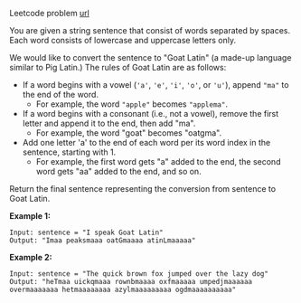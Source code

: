 Leetcode problem [url](https://leetcode.com/problems/goat-latin/)

You are given a string sentence that consist of words separated by spaces. Each word consists of lowercase and uppercase letters only.

We would like to convert the sentence to "Goat Latin" (a made-up language similar to Pig Latin.) The rules of Goat Latin are as follows:

- If a word begins with a vowel (`'a'`, `'e'`, `'i'`, `'o'`, or `'u'`), append `"ma"` to the end of the word.
    - For example, the word `"apple"` becomes `"applema"`.
- If a word begins with a consonant (i.e., not a vowel), remove the first letter and append it to the end, then add "ma".
    - For example, the word "goat" becomes "oatgma".
- Add one letter 'a' to the end of each word per its word index in the sentence, starting with 1.
    - For example, the first word gets "a" added to the end, the second word gets "aa" added to the end, and so on.

Return the final sentence representing the conversion from sentence to Goat Latin.

**Example 1:**
```
Input: sentence = "I speak Goat Latin"
Output: "Imaa peaksmaaa oatGmaaaa atinLmaaaaa"
```

**Example 2:**
```
Input: sentence = "The quick brown fox jumped over the lazy dog"
Output: "heTmaa uickqmaaa rownbmaaaa oxfmaaaaa umpedjmaaaaaa overmaaaaaaa hetmaaaaaaaa azylmaaaaaaaaa ogdmaaaaaaaaaa"
```

